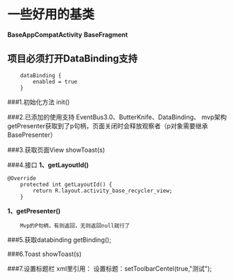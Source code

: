 # 一些好用的基类
**BaseAppCompatActivity**
**BaseFragment**

## 项目必须打开DataBinding支持
        dataBinding {
            enabled = true
        }

###1.初始化方法
    init()

###2.已添加的使用支持
    EventBus3.0、ButterKnife、DataBinding、
    mvp架构getPresenter获取到了p句柄，页面关闭时会释放观察者（p对象需要继承BasePresenter）

###3.获取页面View
    showToast(s)

###4.接口
**1、getLayoutId()**
```
@Override
    protected int getLayoutId() {
        return R.layout.activity_base_recycler_view;
    }
```
**1、getPresenter()**
```
    Mvp的P句柄，有则返回，无则返回null就行了
```

###5.获取databinding
    getBinding();

###6.Toast
    showToast(s)

###7.设置标题栏
    xml里引用：<include layout="@layout/toolbar_center"/>
    设置标题：setToolbarCentel(true,"测试");